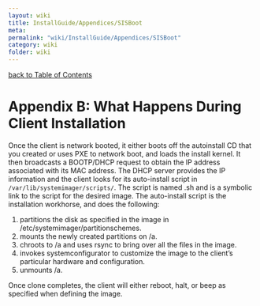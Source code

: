 ```yaml
---
layout: wiki
title: InstallGuide/Appendices/SISBoot
meta: 
permalink: "wiki/InstallGuide/Appendices/SISBoot"
category: wiki
folder: wiki
---
```

<!-- Name: InstallGuide/Appendices/SISBoot -->
<!-- Version: 1 -->
<!-- Author: jparpail -->
[back to Table of Contents](../AppendicesDoc)

# Appendix B: What Happens During Client Installation

Once the client is network booted, it either boots off the autoinstall CD that you created or uses PXE to network boot, and loads the install kernel. It then broadcasts a BOOTP/DHCP request to obtain the IP address associated with its MAC address. The DHCP server provides the IP information and the client looks for its auto-install script in `/var/lib/systemimager/scripts/`. The script is named <nodename>.sh and is a symbolic link to the script for the desired image. The auto-install script is the installation workhorse, and does the following:
 1. partitions the disk as specified in the image in <imagedir>/etc/systemimager/partitionschemes.
 1. mounts the newly created partitions on /a.
 1. chroots to /a and uses rsync to bring over all the files in the image.
 1. invokes systemconfigurator to customize the image to the client’s particular hardware and configuration.
 1. unmounts /a.

Once clone completes, the client will either reboot, halt, or beep as specified when defining the image.
